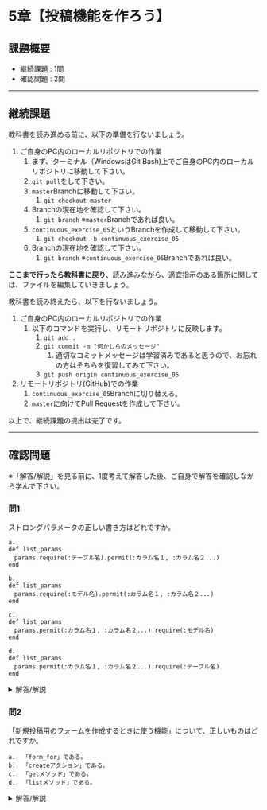 # 5章【投稿機能を作ろう】

## 課題概要
 - 継続課題 : 1問
 - 確認問題 : 2問

---
## 継続課題
教科書を読み進める前に、以下の準備を行ないましょう。

1. ご自身のPC内のローカルリポジトリでの作業
   1. まず、ターミナル（WindowsはGit Bash)上でご自身のPC内のローカルリポジトリに移動して下さい。
   1. `git pull`をして下さい。
   1. `master`Branchに移動して下さい。
      1. `git checkout master`
   1. Branchの現在地を確認して下さい。
      1. `git branch` ※`master`Branchであれば良い。
   1. `continuous_exercise_05`というBranchを作成して移動して下さい。
      1. `git checkout -b continuous_exercise_05`
   1. Branchの現在地を確認して下さい。
      1. `git branch` ※`continuous_exercise_05`Branchであれば良い。

**ここまで行ったら教科書に戻り**、読み進みながら、適宜指示のある箇所に関しては、ファイルを編集していきましょう。

教科書を読み終えたら、以下を行ないましょう。
1. ご自身のPC内のローカルリポジトリでの作業
   1. 以下のコマンドを実行し、リモートリポジトリに反映します。
      1. `git add .`
      1. `git commit -m "何かしらのメッセージ"`
         1. 適切なコミットメッセージは学習済みであると思うので、お忘れの方はそちらを復習してみて下さい。
      1. `git push origin continuous_exercise_05`
1. リモートリポジトリ(GitHub)での作業
   1. `continuous_exercise_05`Branchに切り替える。
   1. `master`に向けてPull Requestを作成して下さい。

以上で、継続課題の提出は完了です。

---
## 確認問題
※「解答/解説」を見る前に、1度考えて解答した後、ご自身で解答を確認しながら学んで下さい。
### 問1
ストロングパラメータの正しい書き方はどれですか。

```
a. 
def list_params
　params.require(:テーブル名).permit(:カラム名１, :カラム名２...)
end

b.
def list_params
　params.require(:モデル名).permit(:カラム名１, :カラム名２...)
end

c.
def list_params
　params.permit(:カラム名１, :カラム名２...).require(:モデル名)
end

d.
def list_params
　params.permit(:カラム名１, :カラム名２...).require(:テーブル名)
end
```

<details>
<summary>解答/解説</summary>
 
```
【解答】
b.
def list_params
　params.require(:モデル名).permit(:カラム名１, :カラム名２...)
end

【解説】
ストロングパラメーターはこの形を覚えてしまうのがここに関してはお勧めします。 
```
</details>

### 問2
「新規投稿用のフォームを作成するときに使う機能」について、正しいものはどれですか。
```
a.  「form_for」である。
b.  「createアクション」である。
c.  「getメソッド」である。
d.  「listメソッド」である。
```

<details>
<summary>解答/解説</summary>
 
```
【解答】
a.  「form_for」である。

【解説】
新規投稿用のフォームを作成するときに使う機能はform_forです。 　b.はコントローラー内のアクションの一つです。 　c.d.はルートのHTTPメソッドです。忘れている場合はルートの設定の仕方をもう一度復習してみてください。 

```
</details>
